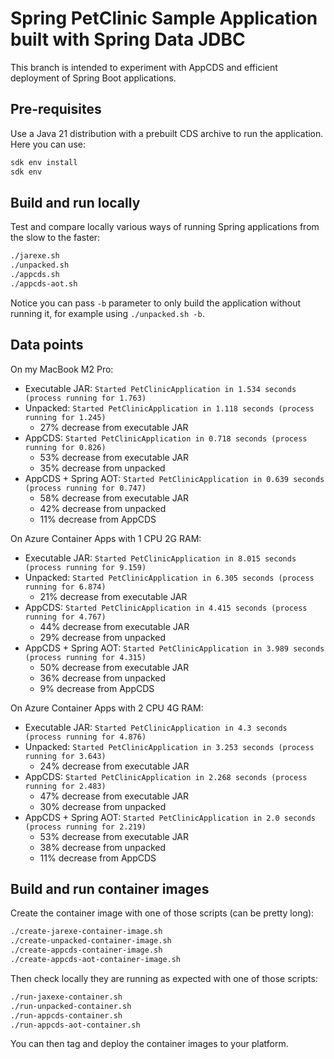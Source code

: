 # Spring PetClinic Sample Application built with Spring Data JDBC

This branch is intended to experiment with AppCDS and efficient deployment of Spring Boot applications.

## Pre-requisites

Use a Java 21 distribution with a prebuilt CDS archive to run the application. Here you can use:
```bash
sdk env install
sdk env
```

## Build and run locally

Test and compare locally various ways of running Spring applications from the slow to the faster:
```bash
./jarexe.sh
./unpacked.sh
./appcds.sh
./appcds-aot.sh
```

Notice you can pass `-b` parameter to only build the application without running it, for example using `./unpacked.sh -b`.

## Data points

On my MacBook M2 Pro:
- Executable JAR: `Started PetClinicApplication in 1.534 seconds (process running for 1.763)`
- Unpacked: `Started PetClinicApplication in 1.118 seconds (process running for 1.245)`
  - 27% decrease from executable JAR
- AppCDS: `Started PetClinicApplication in 0.718 seconds (process running for 0.826)`
  - 53% decrease from executable JAR
  - 35% decrease from unpacked
- AppCDS + Spring AOT: `Started PetClinicApplication in 0.639 seconds (process running for 0.747)`
  - 58% decrease from executable JAR
  - 42% decrease from unpacked
  - 11% decrease from AppCDS

On Azure Container Apps with 1 CPU 2G RAM:
- Executable JAR: `Started PetClinicApplication in 8.015 seconds (process running for 9.159)`
- Unpacked: `Started PetClinicApplication in 6.305 seconds (process running for 6.874)`
  - 21% decrease from executable JAR
- AppCDS: `Started PetClinicApplication in 4.415 seconds (process running for 4.767)`
  - 44% decrease from executable JAR
  - 29% decrease from unpacked
- AppCDS + Spring AOT: `Started PetClinicApplication in 3.989 seconds (process running for 4.315)`
  - 50% decrease from executable JAR
  - 36% decrease from unpacked
  - 9% decrease from AppCDS

On Azure Container Apps with 2 CPU 4G RAM:
- Executable JAR: `Started PetClinicApplication in 4.3 seconds (process running for 4.876)`
- Unpacked: `Started PetClinicApplication in 3.253 seconds (process running for 3.643)`
  - 24% decrease from executable JAR
- AppCDS: `Started PetClinicApplication in 2.268 seconds (process running for 2.483)`
  - 47% decrease from executable JAR
  - 30% decrease from unpacked
- AppCDS + Spring AOT: `Started PetClinicApplication in 2.0 seconds (process running for 2.219)`
  - 53% decrease from executable JAR
  - 38% decrease from unpacked
  - 11% decrease from AppCDS

## Build and run container images

Create the container image with one of those scripts (can be pretty long):
```bash
./create-jarexe-container-image.sh
./create-unpacked-container-image.sh
./create-appcds-container-image.sh
./create-appcds-aot-container-image.sh
```

Then check locally they are running as expected with one of those scripts:
```bash
./run-jaxexe-container.sh
./run-unpacked-container.sh
./run-appcds-container.sh
./run-appcds-aot-container.sh
```

You can then tag and deploy the container images to your platform.